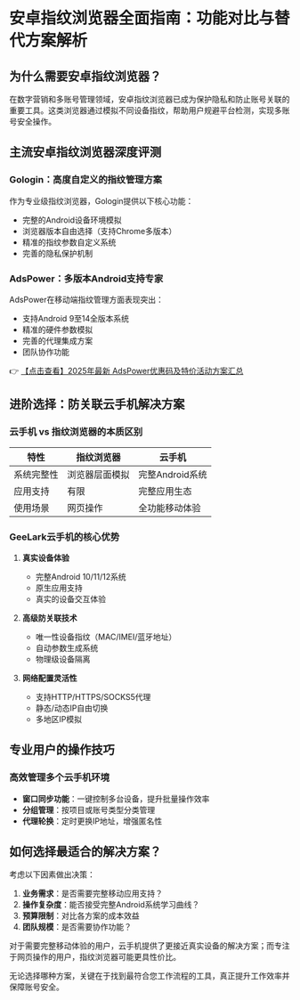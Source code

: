 # 安卓指纹浏览器全面指南：功能对比与替代方案解析

## 为什么需要安卓指纹浏览器？

在数字营销和多账号管理领域，安卓指纹浏览器已成为保护隐私和防止账号关联的重要工具。这类浏览器通过模拟不同设备指纹，帮助用户规避平台检测，实现多账号安全操作。

## 主流安卓指纹浏览器深度评测

### Gologin：高度自定义的指纹管理方案

作为专业级指纹浏览器，Gologin提供以下核心功能：
- 完整的Android设备环境模拟
- 浏览器版本自由选择（支持Chrome多版本）
- 精准的指纹参数自定义系统
- 完善的隐私保护机制

### AdsPower：多版本Android支持专家

AdsPower在移动端指纹管理方面表现突出：
- 支持Android 9至14全版本系统
- 精准的硬件参数模拟
- 完善的代理集成方案
- 团队协作功能

👉 [【点击查看】2025年最新 AdsPower优惠码及特价活动方案汇总](https://bit.ly/adspower_free)

## 进阶选择：防关联云手机解决方案

### 云手机 vs 指纹浏览器的本质区别

| 特性        | 指纹浏览器       | 云手机          |
|------------|----------------|----------------|
| 系统完整性   | 浏览器层面模拟   | 完整Android系统 |
| 应用支持     | 有限           | 完整应用生态    |
| 使用场景     | 网页操作        | 全功能移动体验  |

### GeeLark云手机的核心优势

1. **真实设备体验**
   - 完整Android 10/11/12系统
   - 原生应用支持
   - 真实的设备交互体验

2. **高级防关联技术**
   - 唯一性设备指纹（MAC/IMEI/蓝牙地址）
   - 自动参数生成系统
   - 物理级设备隔离

3. **网络配置灵活性**
   - 支持HTTP/HTTPS/SOCKS5代理
   - 静态/动态IP自由切换
   - 多地区IP模拟

## 专业用户的操作技巧

### 高效管理多个云手机环境

- **窗口同步功能**：一键控制多台设备，提升批量操作效率
- **分组管理**：按项目或账号类型分类管理
- **代理轮换**：定时更换IP地址，增强匿名性

## 如何选择最适合的解决方案？

考虑以下因素做出决策：
1. **业务需求**：是否需要完整移动应用支持？
2. **操作复杂度**：能否接受完整Android系统学习曲线？
3. **预算限制**：对比各方案的成本效益
4. **团队规模**：是否需要协作功能？

对于需要完整移动体验的用户，云手机提供了更接近真实设备的解决方案；而专注于网页操作的用户，指纹浏览器可能更具性价比。

无论选择哪种方案，关键在于找到最符合您工作流程的工具，真正提升工作效率并保障账号安全。
